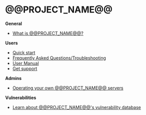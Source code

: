 # @@PROJECT_NAME@@

**General**

* [What is @@PROJECT_NAME@@?](about/)

**Users**

* [Quick start](user/tutorials)
* [Frequently Asked Questions/Troubleshooting](user/support/faq)
* [User Manual](user/manuals)
* [Get support](user/support)

**Admins**

* [Operating your own @@PROJECT_NAME@@ servers](admin/)

**Vulnerabilities**

* [Learn about @@PROJECT_NAME@@'s vulnerability database](vuln_db/)
